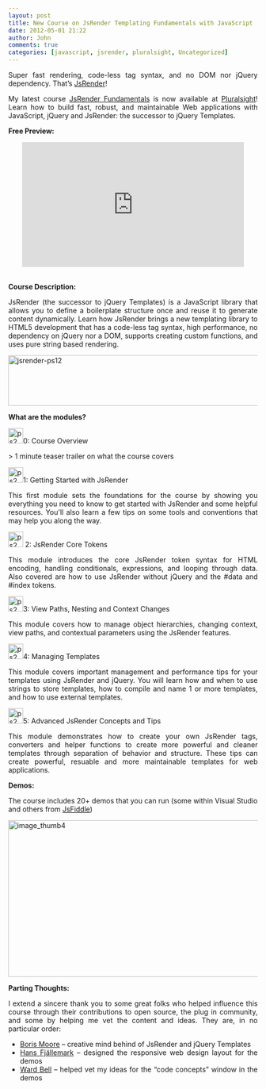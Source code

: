 ```yaml
---
layout: post
title: New Course on JsRender Templating Fundamentals with JavaScript
date: 2012-05-01 21:22
author: John
comments: true
categories: [javascript, jsrender, pluralsight, Uncategorized]
---
```

<p align="justify">Super fast rendering, code-less tag syntax, and no DOM nor jQuery dependency. That’s <a href="https://github.com/BorisMoore/jsrender">JsRender</a>!</p> <p align="justify">My latest course <a href="http://jpapa.me/jsrenderps">JsRender Fundamentals</a> is now available at <a href="http://pluralsight.net">Pluralsight</a>! Learn how to build fast, robust, and maintainable Web applications with JavaScript, jQuery and JsRender: the successor to jQuery Templates.</p> <p align="justify"><strong>Free Preview:</strong></p> <div style="padding-bottom: 0px; padding-left: 0px; width: 448px; padding-right: 0px; display: block; float: none; margin-left: auto; margin-right: auto; padding-top: 0px" id="scid:5737277B-5D6D-4f48-ABFC-DD9C333F4C5D:1c5e2b60-6bab-4c92-910f-8f76567e004e"><embed height="252" type="application/x-shockwave-flash" width="448" src="http://www.youtube.com/v/03xbkl1bjkY?hd=1" wmode="transparent"></embed>&nbsp;</div> <p align="justify"><strong></strong></p> <p align="justify"><strong>Course Description:</strong></p> <p align="justify">JsRender (the successor to jQuery Templates) is a JavaScript library that allows you to define a boilerplate structure once and reuse it to generate content dynamically. Learn how JsRender brings a new templating library to HTML5 development that has a code-less tag syntax, high performance, no dependency on jQuery nor a DOM, supports creating custom functions, and uses pure string based rendering.</p> <p align="justify"><a href="http://jpapa.me/jsrenderps"><img style="background-image: none; border-bottom: 0px; border-left: 0px; margin: 0px; padding-left: 0px; padding-right: 0px; display: inline; border-top: 0px; border-right: 0px; padding-top: 0px" title="jsrender-ps12" border="0" alt="jsrender-ps12" src="http://images.johnpapa.net/wp-content/uploads/media/Windows-Live-Writer/New-Course-on-JsRender-Templating-Fundam_F44E/jsrender-ps12_2f31fc1d-f4b1-4f64-b72d-84191061dbbc.png" width="520" height="102"></a></p> <p align="justify"><strong>What are the modules?</strong></p> <p align="justify"><a href="http://images.johnpapa.net/wp-content/uploads/media/Windows-Live-Writer/New-Course-on-JsRender-Templating-Fundam_F44E/ps2_thumb20_thumb_2.png"><img style="background-image: none; border-bottom: 0px; border-left: 0px; margin: 0px; padding-left: 0px; padding-right: 0px; display: inline; border-top: 0px; border-right: 0px; padding-top: 0px" title="ps2_thumb20_thumb" border="0" alt="ps2_thumb20_thumb" src="http://images.johnpapa.net/wp-content/uploads/media/Windows-Live-Writer/New-Course-on-JsRender-Templating-Fundam_F44E/ps2_thumb20_thumb_thumb.png" width="30" height="31"></a>0: Course Overview </p> <p align="justify">&gt; 1 minute teaser trailer on what the course covers</p> <p align="justify"><a href="http://images.johnpapa.net/wp-content/uploads/media/Windows-Live-Writer/New-Course-on-JsRender-Templating-Fundam_F44E/ps2_thumb25_thumb_2.png"><img style="background-image: none; border-bottom: 0px; border-left: 0px; margin: 0px; padding-left: 0px; padding-right: 0px; display: inline; border-top: 0px; border-right: 0px; padding-top: 0px" title="ps2_thumb25_thumb" border="0" alt="ps2_thumb25_thumb" src="http://images.johnpapa.net/wp-content/uploads/media/Windows-Live-Writer/New-Course-on-JsRender-Templating-Fundam_F44E/ps2_thumb25_thumb_thumb.png" width="30" height="31"></a>1: Getting Started with JsRender</p> <p align="justify">This first module sets the foundations for the course by showing you everything you need to know to get started with JsRender and some helpful resources. You'll also learn a few tips on some tools and conventions that may help you along the way.</p> <p align="justify"><a href="http://images.johnpapa.net/wp-content/uploads/media/Windows-Live-Writer/New-Course-on-JsRender-Templating-Fundam_F44E/ps2_thumb23_thumb_2.png"><img style="background-image: none; border-bottom: 0px; border-left: 0px; margin: 0px; padding-left: 0px; padding-right: 0px; display: inline; border-top: 0px; border-right: 0px; padding-top: 0px" title="ps2_thumb23_thumb" border="0" alt="ps2_thumb23_thumb" src="http://images.johnpapa.net/wp-content/uploads/media/Windows-Live-Writer/New-Course-on-JsRender-Templating-Fundam_F44E/ps2_thumb23_thumb_thumb.png" width="30" height="31"></a> 2: JsRender Core Tokens</p> <p align="justify">This module introduces the core JsRender token syntax for HTML encoding, handling conditionals, expressions, and looping through data. Also covered are how to use JsRender without jQuery and the #data and #index tokens.</p> <p align="justify"><a href="http://images.johnpapa.net/wp-content/uploads/media/Windows-Live-Writer/New-Course-on-JsRender-Templating-Fundam_F44E/ps2_thumb27_thumb_2.png"><img style="background-image: none; border-bottom: 0px; border-left: 0px; margin: 0px; padding-left: 0px; padding-right: 0px; display: inline; border-top: 0px; border-right: 0px; padding-top: 0px" title="ps2_thumb27_thumb" border="0" alt="ps2_thumb27_thumb" src="http://images.johnpapa.net/wp-content/uploads/media/Windows-Live-Writer/New-Course-on-JsRender-Templating-Fundam_F44E/ps2_thumb27_thumb_thumb.png" width="30" height="31"></a>3: View Paths, Nesting and Context Changes</p> <p align="justify">This module covers how to manage object hierarchies, changing context, view paths, and contextual parameters using the JsRender features.</p> <p align="justify"><a href="http://images.johnpapa.net/wp-content/uploads/media/Windows-Live-Writer/New-Course-on-JsRender-Templating-Fundam_F44E/ps2_thumb29_thumb_2.png"><img style="background-image: none; border-bottom: 0px; border-left: 0px; margin: 0px; padding-left: 0px; padding-right: 0px; display: inline; border-top: 0px; border-right: 0px; padding-top: 0px" title="ps2_thumb29_thumb" border="0" alt="ps2_thumb29_thumb" src="http://images.johnpapa.net/wp-content/uploads/media/Windows-Live-Writer/New-Course-on-JsRender-Templating-Fundam_F44E/ps2_thumb29_thumb_thumb.png" width="30" height="31"></a>4: Managing Templates</p> <p align="justify">This module covers important management and performance tips for your templates using JsRender and jQuery. You will learn how and when to use strings to store templates, how to compile and name 1 or more templates, and how to use external templates.</p> <p align="justify"><a href="http://images.johnpapa.net/wp-content/uploads/media/Windows-Live-Writer/New-Course-on-JsRender-Templating-Fundam_F44E/ps2_thumb31_thumb_2.png"><img style="background-image: none; border-bottom: 0px; border-left: 0px; margin: 0px; padding-left: 0px; padding-right: 0px; display: inline; border-top: 0px; border-right: 0px; padding-top: 0px" title="ps2_thumb31_thumb" border="0" alt="ps2_thumb31_thumb" src="http://images.johnpapa.net/wp-content/uploads/media/Windows-Live-Writer/New-Course-on-JsRender-Templating-Fundam_F44E/ps2_thumb31_thumb_thumb.png" width="30" height="31"></a>5: Advanced JsRender Concepts and Tips</p> <p align="justify">This module demonstrates how to create your own JsRender tags, converters and helper functions to create more powerful and cleaner templates through separation of behavior and structure. These tips can create powerful, resuable and more maintainable templates for web applications.</p> <p align="justify"><strong>Demos:</strong></p> <p align="left">The course includes 20+ demos that you can run (some within Visual Studio and others from <a href="http://jsfiddle.net">JsFiddle</a>)</p> <p align="left"><a href="http://images.johnpapa.net/wp-content/uploads/media/Windows-Live-Writer/New-Course-on-JsRender-Templating-Fundam_F44E/image_thumb4_2.png"><img style="background-image: none; border-bottom: 0px; border-left: 0px; padding-left: 0px; padding-right: 0px; display: inline; border-top: 0px; border-right: 0px; padding-top: 0px" title="image_thumb4" border="0" alt="image_thumb4" src="http://images.johnpapa.net/wp-content/uploads/media/Windows-Live-Writer/New-Course-on-JsRender-Templating-Fundam_F44E/image_thumb4_thumb.png" width="520" height="316"></a></p> <p align="justify"><strong>Parting Thoughts:</strong></p> <p align="justify">I extend a sincere thank you to some great folks who helped influence this course through their contributions to open source, the plug in community, and some by helping me vet the content and ideas. They are, in no particular order:</p> <ul> <li> <div align="justify"><a href="https://twitter.com/#!/BorisMoore">Boris Moore</a> – creative mind behind of JsRender and jQuery Templates</div> <li> <div align="justify"><a href="http://twitter.com/hfjallemark">Hans Fjällemark</a>
– designed the responsive web design layout for the demos</div> <li> <div align="justify"><a href="https://twitter.com/#!/wardbell">Ward Bell</a> – helped vet my ideas for the “code concepts” window in the demos</div></li></ul>

